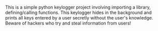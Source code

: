 This is a simple python keylogger project involving importing a library, defining/calling functions. This keylogger hides in the background and prints all keys entered by a user secretly without the user's knowledge. Beware of hackers who try and steal information from users!
